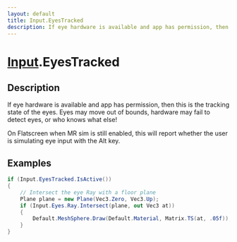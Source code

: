 ```yaml
---
layout: default
title: Input.EyesTracked
description: If eye hardware is available and app has permission, then this is the tracking state of the eyes. Eyes may move out of bounds, hardware may fail to detect eyes, or who knows what else!  On Flatscreen when MR sim is still enabled, this will report whether the user is simulating eye input with the Alt key.
---
```

# [Input]({{site.url}}/Pages/Reference/Input.html).EyesTracked

## Description
If eye hardware is available and app has permission,
then this is the tracking state of the eyes. Eyes may move out of
bounds, hardware may fail to detect eyes, or who knows what else!

On Flatscreen when MR sim is still enabled, this will report
whether the user is simulating eye input with the Alt key.


## Examples

```csharp
if (Input.EyesTracked.IsActive())
{
	// Intersect the eye Ray with a floor plane
	Plane plane = new Plane(Vec3.Zero, Vec3.Up);
	if (Input.Eyes.Ray.Intersect(plane, out Vec3 at))
	{
		Default.MeshSphere.Draw(Default.Material, Matrix.TS(at, .05f));
	}
}
```

